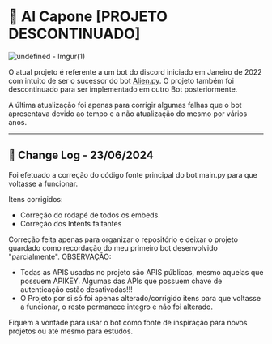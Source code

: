 
# 🎩 Al Capone [PROJETO DESCONTINUADO]

![undefined - Imgur(1)](https://github.com/cristopherrissardi/Al-Capone-Bot/assets/93612872/e8843a00-7d22-4cb6-bfb5-376ce4b5b95a)


O atual projeto é referente a um bot do discord iniciado em Janeiro de 2022 com intuito de ser o sucessor do bot [Alien.py](https://github.com/cristopherrissardi/Alien.py). O projeto também foi descontinuado para ser implementado em outro Bot posteriormente.

A última atualização foi apenas para corrigir algumas falhas que o bot apresentava devido ao tempo e a não atualização do mesmo por vários anos. 

---

## 📃 Change Log - 23/06/2024

Foi efetuado a correção do código fonte principal do bot main.py para que voltasse a funcionar.

Itens corrigidos:

- Correção do rodapé de todos os embeds.
- Correção dos Intents faltantes

Correção feita apenas para organizar o repositório e deixar o projeto guardado como recordação do meu primeiro bot desenvolvido "parcialmente".
OBSERVAÇÃO:

- Todas as APIS usadas no projeto são APIS públicas, mesmo aquelas que possuem APIKEY. Algumas das APIs que possuem chave de autenticação estão desativadas!!!
- O Projeto por si só foi apenas alterado/corrigido itens para que voltasse a funcionar, o resto permanece integro e não foi alterado.

Fiquem a vontade para usar o bot como fonte de inspiração para novos projetos ou até mesmo para estudos.

